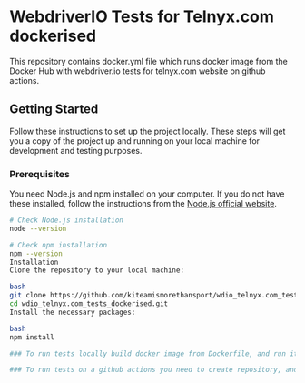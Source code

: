 # WebdriverIO Tests for Telnyx.com dockerised

This repository contains docker.yml file which runs docker image from the Docker Hub with webdriver.io tests for telnyx.com website on github actions.

## Getting Started

Follow these instructions to set up the project locally. These steps will get you a copy of the project up and running on your local machine for development and testing purposes.

### Prerequisites

You need Node.js and npm installed on your computer. If you do not have these installed, follow the instructions from the [Node.js official website](https://nodejs.org/).

```bash
# Check Node.js installation
node --version

# Check npm installation
npm --version
Installation
Clone the repository to your local machine:

bash
git clone https://github.com/kiteamismorethansport/wdio_telnyx.com_tests_dockerised.git
cd wdio_telnyx.com_tests_dockerised.git
Install the necessary packages:

bash
npm install

### To run tests locally build docker image from Dockerfile, and run it.

### To run tests on a github actions you need to create repository, and to push this project to your newly created repository. Github actions will start the flow, and the tests will be running.